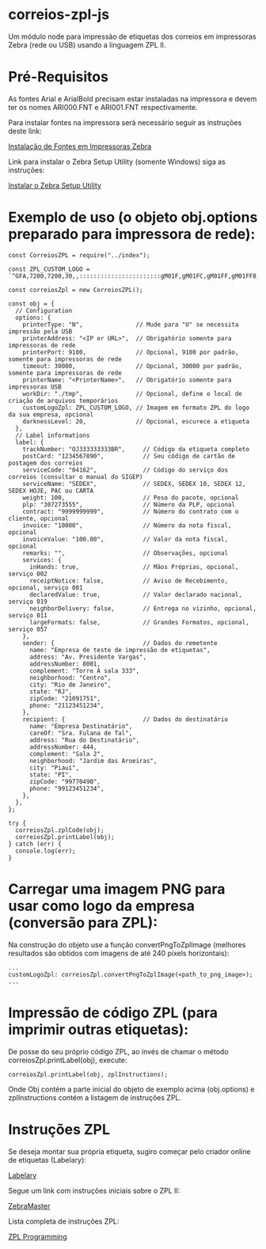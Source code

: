 # correios-zpl-js
Um módulo node para impressão de etiquetas dos correios em impressoras Zebra (rede ou USB) usando a linguagem ZPL II.

# Pré-Requisitos

As fontes Arial e ArialBold precisam estar instaladas na impressora e devem ter os nomes ARI000.FNT e ARI001.FNT respectivamente.

Para instalar fontes na impressora será necessário seguir as instruções deste link:

[Instalação de Fontes em Impressoras Zebra](https://www.zebra.com/us/en/support-downloads/knowledge-articles/zebra-setup-utilities--downloading-fonts-to-a-printer.html)

Link para instalar o Zebra Setup Utility (somente Windows) siga as instruções:

[Instalar o Zebra Setup Utility](https://www.zebra.com/us/en/products/software/barcode-printers/zebralink/zebra-setup-utility.html)

# Exemplo de uso (o objeto obj.options preparado para impressora de rede):
```
const CorreiosZPL = require("../index");

const ZPL_CUSTOM_LOGO = `^GFA,7200,7200,30,,:::::::::::::::::::::::gM01F,gM01FC,gM01FF,gM01FF8,gM01FFC,gM01FFE,g01EK01IF,g03FK01IF8,g0FF8J01IF8,Y01FFCJ01IFC,Y03FFEJ01IFC,Y03IFJ01IFC,Y01IF8I01IFE,g0IFCI01IFE,g07FFEI01IFE,g03IFI01IFE,g01IF8001IFE,gG0IFC001IFE,W03I07FFE001IFE,W078003IF001IFC,W0FC001IF801IFC,W0FEI0IFC01IFC,V01FFI07FFE01IF8,V03FF8003IF01IF8,V03FFC001IF81IF,V03FFEI0IFC1FFE,V01IFI07FFE1FFE,W0IF8003IF1FF8,W07FFC001IF9FF,W03FFEI0IFDFC,W01IFI07JF,X0IF8003LF8,X07FFC001LFE,X03FFEI0LFE,X01IFI07LF8,U02I0IF8003LF8,U07I07FFC003LFE,U07I03FFE003MF,U078001IF003MF8,U07CI0IF003MFC,U07FI07FF003FF00C008,U0FF8003FF003FE004,U0FF8001FF003FE006,U0FFC001FF003FE007,U0FFE001FF003FE0078,U0IF801FF003FE007C,U0IFC01FF003FE007E,U07FFC01FF003FE007F,U03IF01FF003FE007F8,U01IF81FF003FE007FC,V0IF81FF003FE007KF,V07FFC1FF003FE007FCIF8,V03FFE1FF003FE007FC7FFC,V01IF1FF003FE007FC3FFE,W0IF9FF003FE007FC1IF,W07KF003FE007FC0IF8,W03KF003FE007FC07FFC,W01KF003FE007FC03FFE,X0KF003FE007FC01IF,X07JF003FE007FC01801,X03JF003FE007FC018,U0C001JF003FE007FC01C,U0EI0JF003FE007FC00E,U0FI07IF003FE007FC01F,U0F8003IF003FE007FC00F8,U0FC001IF003FE007FC00FC,U0FEI0IF003FE007FC00FE,U0FFI07FF003FE007FC00FF,U0FF8003FF003FE007FC00FF8,U0FFC001FF003FE007FC00FF8,U0FFEI0FF003FE007FC00FF8,U0IFI07F003FE007FC00FF8,U0IF8003F003FE007FC00FF8,U0IFC003F003FE007FC00FF8,U07FFEI0F003FE007FC00FF801FF,U03IFI0F003FE007FC00FF803FF8,U01IF8003003FE007FC00FF803FFC,V0IFC003003FE007FC00FF803FFE,V07FFE001003FE007FC00FF803IF,V03IFK03FE007FC00FF803IFC,V01IF8J03FE007FC00FF803IFE,W0IFCJ03FE007FC00FF803JF,W07FFEJ03FE007FC00FF803JF8,W03IFJ03FE007FC00FF803JFC,W01IF8I03FF007FC01FF801JFE,X0IFCI03FF007FC00FF803KF,X07FFEI03FF8N07MF,X03IFI03FFCN07MF,X01IF8003FFEN07MF,Y0IFC001IFN07MF,Y07FFEI0IFCM03MF,Y03IFI07FFEM03LFE,Y01IF8003FFEM03LFE,g0IFC001IF8L01LFC,g07FFEI0IF8M0LFC,g03IFI07FF8M0LF8,g01IF8003FF8M07KF,gG0IFC001FF8M03JFE,gG07FFEI0FF8M01JFC,gG03IFI07F8N07IF8,gG01IF8003F8N01FFE,gH0IFC001F8O03E,gH07FFEI0F8,gH03IFI078,gH01IF80038,gI0IFC0018,gI07FFEI08,gI03IF,gI01IF8,gJ0IFC,gJ07FFE,gJ03IF,gJ01IF8,gK0IFC,gK07FFE,gK03IF,gK01IF8,gL0IFC,gL07FFE,gL03IF,gL01IF8,gM0IF8,gM07FF8,gM03FF8,gM01FF8,gN0FF8,gN07F8,gN03F8,gN01F8,gO0F8,gO078,gO038,gO018,,:::::::::::::::::::::::::::::V0JFE3IFC3IF803IFJ07FE,V0JFE3IFE3JF03IFEI07FE,U01JFC3IFE3JF83JFI07FE,U01JFC3IFE3JFC3JF800IF,U03JF83IFE3JFC3JFC00IF,U03JF83IFC3F8FFE3JFE00IF,X0FF03F8003F81FE3F83FE01IF8,X0FF03F8003F81FE3F81FE01IF8,W01FE03F8003F81FE3F80FE01IF8,W03FE03F8003F81FE3F80FE03IFC,W03FC03F8003F81FC3F80FE03F9FC,W07FC03F8003F83FC3F80FE03F9FC,W07F803IFE3JF83F81FE07F9FE,W0FF803IFE3JF03F83FE07F1FE,W0FF003IFE3IFE03JFC07F0FE,V01FE003IFE3JF03JFC0FF0FF,V01FE003IFE3JF83JF80FE0FF,V03FC003IFC3F87FC3JF00FE0FF,V03FC003F8003F81FE3IFC01KF8,V07F8003F8003F80FE3FBFC01KF8,V07F8003F8003F80FE3FBFE01KF8,V0FFI03F8003F80FE3F9FE03KFC,V0FFI03F8003F80FE3F9FF03KFC,U01FF7FC3IFC3F81FE3F8FF83FEIFC,U01JFC3IFE3JFE3F87F87F801FE,U03JF83IFE3JFC3F87FC7F001FE,U03JF83IFE3JFC3F83FC7FI0FE,U07JF03IFE3JF83F83FE7FI0FF,U0JFE03IFE3IFE03F81JFI0FF,,:::::::::::::::::::::::`;

const correiosZpl = new CorreiosZPL();

const obj = {
  // Configuration
  options: {
    printerType: "N",               // Mude para "U" se necessita impressão pela USB
    printerAddress: "<IP or URL>",  // Obrigatório somente para impressoras de rede
    printerPort: 9100,              // Opcional, 9100 por padrão, somente para impressoras de rede
    timeout: 30000,                 // Opcional, 30000 por padrão, somente para impressoras de rede
    printerName: "<PrinterName>",   // Obrigatório somente para impressoras USB
    workDir: "./tmp",               // Opcional, define o local de criação de arquivos temporários 
    customLogoZpl: ZPL_CUSTOM_LOGO, // Imagem em formato ZPL do logo da sua empresa, opcional
    darknessLevel: 20,              // Opcional, escurece a etiqueta
  },
  // Label informations
  label: {
    trackNumber: "OJ333333333BR",     // Código da etiqueta completo
    postCard: "1234567890",           // Seu código de cartão de postagem dos correios
    serviceCode: "04162",             // Código do serviço dos correios (consultar o manual do SIGEP)
    serviceName: "SEDEX",             // SEDEX, SEDEX 10, SEDEX 12, SEDEX HOJE, PAC ou CARTA
    weight: 100,                      // Peso do pacote, opcional
    plp: "307273555",                 // Número da PLP, opcional 
    contract: "9999999999",           // Número do contrato com o cliente, opcional
    invoice: "10000",                 // Número da nota fiscal, opcional
    invoiceValue: "100.00",           // Valor da nota fiscal, opcional
    remarks: "",                      // Observações, opcional
    services: {
      inHands: true,                  // Mãos Próprias, opcional, serviço 002
      receiptNotice: false,           // Aviso de Recebimento, opcional, serviço 001
      declaredValue: true,            // Valor declarado nacional, serviço 019
      neighborDelivery: false,        // Entrega no vizinho, opcional, serviço 011
      largeFormats: false,            // Grandes Formatos, opcional, serviço 057
    },
    sender: {                         // Dados do remetente
      name: "Empresa de teste de impressão de etiquetas",
      address: "Av. Presidente Vargas",
      addressNumber: 8001,      
      complement: "Torre A sala 333",
      neighborhood: "Centro",
      city: "Rio de Janeiro",
      state: "RJ",
      zipCode: "21091751",
      phone: "21123451234",
    },
    recipient: {                      // Dados do destinatário
      name: "Empresa Destinatário",
      careOf: "Sra. Fulana de Tal",
      address: "Rua do Destinatário",
      addressNumber: 444,
      complement: "Sala 2",
      neighborhood: "Jardim das Aroeiras",
      city: "Piauí",
      state: "PI",
      zipCode: "99770490",
      phone: "99123451234",
    },
  },
};

try {
  correiosZpl.zplCode(obj);
  correiosZpl.printLabel(obj);
} catch (err) {
  console.log(err);
}
```
# Carregar uma imagem PNG para usar como logo da empresa (conversão para ZPL):

Na construção do objeto use a função convertPngToZplImage (melhores resultados são obtidos com imagens de até 240 pixels horizontais):
```
...
customLogoZpl: correiosZpl.convertPngToZplImage(<path_to_png_image>);
...
```

# Impressão de código ZPL (para imprimir outras etiquetas):

De posse do seu próprio código ZPL, ao invés de chamar o método correiosZpl.printLabel(obj), execute:

```
correiosZpl.printLabel(obj, zplInstructions);
```

Onde Obj contém a parte inicial do objeto de exemplo acima (obj.options) e zplInstructions contém a listagem de instruções ZPL.

# Instruções ZPL

Se deseja montar sua própria etiqueta, sugiro começar pelo criador online de etiquetas (Labelary):

[Labelary](http://labelary.com/viewer.html)

Segue um link com instruções iniciais sobre o ZPL II:

[ZebraMaster](http://zebramaster.blogspot.com/2013/04/linguagem-de-programacao-zebra-zpl.html)

Lista completa de instruções ZPL:

[ZPL Programming](https://www.zebra.com/content/dam/zebra/manuals/printers/common/programming/zpl-zbi2-pm-en.pdf)

